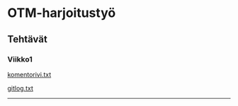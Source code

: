 # OTM-harjoitustyö

## Tehtävät

### Viikko1

[komentorivi.txt](https://github.com/majormalfunk/otm-harjoitustyo/blob/master/laskarit/viikko1/komentorivi.txt)

[gitlog.txt](https://github.com/majormalfunk/otm-harjoitustyo/blob/master/laskarit/viikko1/gitlog.txt)

---------------------
